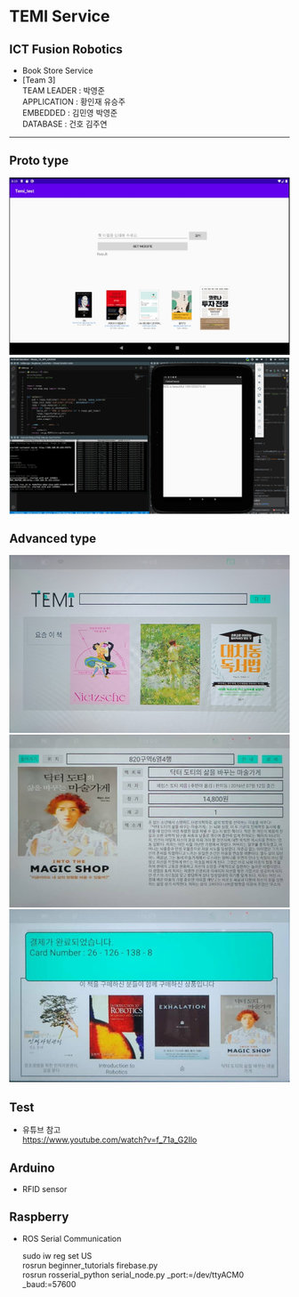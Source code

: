 # TEMI Service
## ICT Fusion Robotics 
- Book Store Service  
- [Team 3]   
TEAM LEADER : 박영준   
APPLICATION : 황인재 유승주  
EMBEDDED    : 김민영 박영준  
DATABASE    : 건호  김주연  
---
## Proto type
![temi](temi_screen.jpg)
![temi](ROS.png)

## Advanced type
![temi](/images/3.jpg)
![temi](/images/2.jpg)
![temi](/images/1.jpg)


## Test 
- 유튜브 참고   
https://www.youtube.com/watch?v=f_71a_G2Ilo
## Arduino
- RFID sensor 

## Raspberry
- ROS Serial Communication  

    sudo iw reg set US  
    rosrun beginner_tutorials firebase.py   
    rosrun rosserial_python serial_node.py _port:=/dev/ttyACM0 _baud:=57600  


